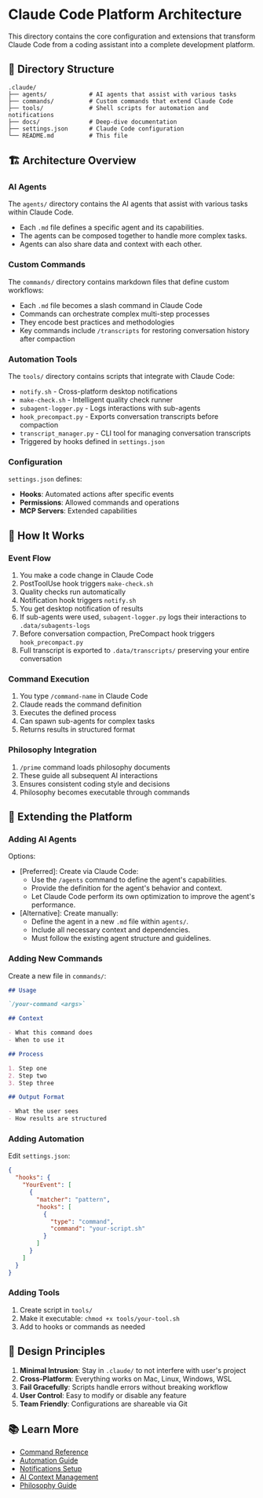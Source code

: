 # Claude Code Platform Architecture

This directory contains the core configuration and extensions that transform Claude Code from a coding assistant into a complete development platform.

## 📁 Directory Structure

```
.claude/
├── agents/            # AI agents that assist with various tasks
├── commands/          # Custom commands that extend Claude Code
├── tools/             # Shell scripts for automation and notifications
├── docs/              # Deep-dive documentation
├── settings.json      # Claude Code configuration
└── README.md          # This file
```

## 🏗️ Architecture Overview

### AI Agents

The `agents/` directory contains the AI agents that assist with various tasks within Claude Code.

- Each `.md` file defines a specific agent and its capabilities.
- The agents can be composed together to handle more complex tasks.
- Agents can also share data and context with each other.

### Custom Commands

The `commands/` directory contains markdown files that define custom workflows:

- Each `.md` file becomes a slash command in Claude Code
- Commands can orchestrate complex multi-step processes
- They encode best practices and methodologies
- Key commands include `/transcripts` for restoring conversation history after compaction

### Automation Tools

The `tools/` directory contains scripts that integrate with Claude Code:

- `notify.sh` - Cross-platform desktop notifications
- `make-check.sh` - Intelligent quality check runner
- `subagent-logger.py` - Logs interactions with sub-agents
- `hook_precompact.py` - Exports conversation transcripts before compaction
- `transcript_manager.py` - CLI tool for managing conversation transcripts
- Triggered by hooks defined in `settings.json`

### Configuration

`settings.json` defines:

- **Hooks**: Automated actions after specific events
- **Permissions**: Allowed commands and operations
- **MCP Servers**: Extended capabilities

## 🔧 How It Works

### Event Flow

1. You make a code change in Claude Code
2. PostToolUse hook triggers `make-check.sh`
3. Quality checks run automatically
4. Notification hook triggers `notify.sh`
5. You get desktop notification of results
6. If sub-agents were used, `subagent-logger.py` logs their interactions to `.data/subagents-logs`
7. Before conversation compaction, PreCompact hook triggers `hook_precompact.py`
8. Full transcript is exported to `.data/transcripts/` preserving your entire conversation

### Command Execution

1. You type `/command-name` in Claude Code
2. Claude reads the command definition
3. Executes the defined process
4. Can spawn sub-agents for complex tasks
5. Returns results in structured format

### Philosophy Integration

1. `/prime` command loads philosophy documents
2. These guide all subsequent AI interactions
3. Ensures consistent coding style and decisions
4. Philosophy becomes executable through commands

## 🚀 Extending the Platform

### Adding AI Agents

Options:

- [Preferred]: Create via Claude Code:
  - Use the `/agents` command to define the agent's capabilities.
  - Provide the definition for the agent's behavior and context.
  - Let Claude Code perform its own optimization to improve the agent's performance.
- [Alternative]: Create manually:
  - Define the agent in a new `.md` file within `agents/`.
  - Include all necessary context and dependencies.
  - Must follow the existing agent structure and guidelines.

### Adding New Commands

Create a new file in `commands/`:

```markdown
## Usage

`/your-command <args>`

## Context

- What this command does
- When to use it

## Process

1. Step one
2. Step two
3. Step three

## Output Format

- What the user sees
- How results are structured
```

### Adding Automation

Edit `settings.json`:

```json
{
  "hooks": {
    "YourEvent": [
      {
        "matcher": "pattern",
        "hooks": [
          {
            "type": "command",
            "command": "your-script.sh"
          }
        ]
      }
    ]
  }
}
```

### Adding Tools

1. Create script in `tools/`
2. Make it executable: `chmod +x tools/your-tool.sh`
3. Add to hooks or commands as needed

## 🎯 Design Principles

1. **Minimal Intrusion**: Stay in `.claude/` to not interfere with user's project
2. **Cross-Platform**: Everything works on Mac, Linux, Windows, WSL
3. **Fail Gracefully**: Scripts handle errors without breaking workflow
4. **User Control**: Easy to modify or disable any feature
5. **Team Friendly**: Configurations are shareable via Git

## 📚 Learn More

- [Command Reference](docs/commands.md)
- [Automation Guide](docs/automation.md)
- [Notifications Setup](docs/notifications.md)
- [AI Context Management](docs/ai-context.md)
- [Philosophy Guide](docs/philosophy.md)
